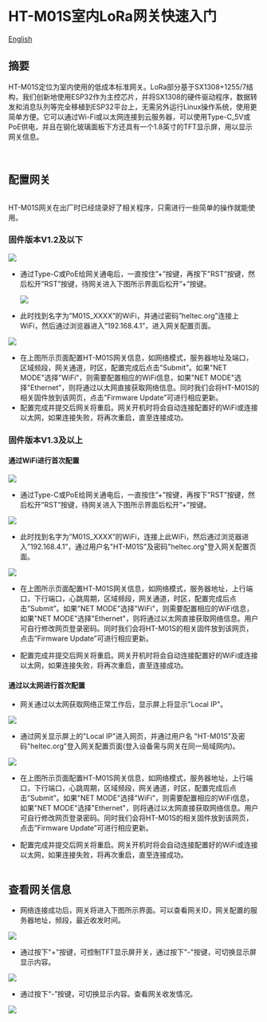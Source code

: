 # HT-M01S室内LoRa网关快速入门

[English](https://heltec-automation-docs.readthedocs.io/en/latest/gateway/ht-m01s/quick_start.html)

## 摘要

HT-M01S定位为室内使用的低成本标准网关。LoRa部分基于SX1308+1255/7结构，我们创新地使用ESP32作为主控芯片，并将SX1308的硬件驱动程序，数据转发和消息队列等完全移植到ESP32平台上，无需另外运行Linux操作系统，使用更简单方便。它可以通过Wi-Fi或以太网连接到云服务器，可以使用Type-C_5V或PoE供电，并且在钢化玻璃面板下方还具有一个1.8英寸的TFT显示屏，用以显示网关信息。

&nbsp;

## 配置网关

```Tip:: 如果你的网关ID被占用，在修改网关ID时，为避免占用其他网关ID，请修改中间"FFFF“部分，谢谢！

```

HT-M01S网关在出厂时已经烧录好了相关程序，只需进行一些简单的操作就能使用。

### 固件版本V1.2及以下

![](img/quick_start/01.png)

- 通过Type-C或PoE给网关通电后，一直按住”+”按键，再按下”RST”按键，然后松开”RST”按键，待网关进入下图所示界面后松开”+”按键。

  ![](img/quick_start/02.png)

- 此时找到名字为”M01S_XXXX”的WiFi，并通过密码”heltec.org”连接上WiFi，然后通过浏览器进入”192.168.4.1”，进入网关配置页面。

![](img/quick_start/03.png)

- 在上图所示页面配置HT-M01S网关信息，如网络模式，服务器地址及端口，区域频段，网关通道，时区，配置完成后点击”Submit”。如果"NET MODE"选择"WiFi"，则需要配置相应的WiFi信息，如果"NET MODE"选择"Ethernet"，则将通过以太网直接获取网络信息。同时我们会将HT-M01S的相关固件放到该网页，点击”Firmware Update”可进行相应更新。
- 配置完成并提交后网关将重启。网关开机时将会自动连接配置好的WiFi或连接以太网，如果连接失败，将再次重启，直至连接成功。

### 固件版本V1.3及以上

#### 通过WiFi进行首次配置

![](img/quick_start/01.png)

- 通过Type-C或PoE给网关通电后，一直按住”+”按键，再按下”RST”按键，然后松开”RST”按键，待网关进入下图所示界面后松开”+”按键。

![](img/quick_start/02.png)

- 此时找到名字为”M01S_XXXX”的WiFi，连接上此WiFi，然后通过浏览器进入”192.168.4.1”，通过用户名"HT-M01S"及密码"heltec.org"登入网关配置页面。

![](img/quick_start/07.png)

- 在上图所示页面配置HT-M01S网关信息，如网络模式，服务器地址，上行端口，下行端口，心跳周期，区域频段，网关通道，时区，配置完成后点击”Submit”。如果"NET MODE"选择"WiFi"，则需要配置相应的WiFi信息，如果"NET MODE"选择"Ethernet"，则将通过以太网直接获取网络信息。用户可自行修改网页登录密码。同时我们会将HT-M01S的相关固件放到该网页，点击”Firmware Update”可进行相应更新。

- 配置完成并提交后网关将重启。网关开机时将会自动连接配置好的WiFi或连接以太网，如果连接失败，将再次重启，直至连接成功。

#### 通过以太网进行首次配置

- 网关通过以太网获取网络正常工作后，显示屏上将显示"Local IP"。

![](img/quick_start/09.png)

- 通过网关显示屏上的"Local IP"进入网页，并通过用户名 "HT-M01S"及密码"heltec.org"登入网关配置页面(登入设备需与网关在同一局域网内)。

![](img/quick_start/08.png)

- 在上图所示页面配置HT-M01S网关信息，如网络模式，服务器地址，上行端口，下行端口，心跳周期，区域频段，网关通道，时区，配置完成后点击”Submit”。如果"NET MODE"选择"WiFi"，则需要配置相应的WiFi信息，如果"NET MODE"选择"Ethernet"，则将通过以太网直接获取网络信息。用户可自行修改网页登录密码。同时我们会将HT-M01S的相关固件放到该网页，点击”Firmware Update”可进行相应更新。

- 配置完成并提交后网关将重启。网关开机时将会自动连接配置好的WiFi或连接以太网，如果连接失败，将再次重启，直至连接成功。

```Tip:: 网关通过WiFi或以太网接入网络正常工作后，可通过显示屏上的"Local IP“直接进入配置界面(登入设备需与网关在同一局域网内)。

```



## 查看网关信息

- 网络连接成功后，网关将进入下图所示界面。可以查看网关ID，网关配置的服务器地址，频段，最近收发时间。

![](img/quick_start/04.png)

- 通过按下"+"按键，可控制TFT显示屏开关，通过按下"-"按键，可切换显示屏显示内容。

![](img/quick_start/05.png)

- 通过按下“-”按键，可切换显示内容。查看网关收发情况。

![](img/quick_start/06.png)

